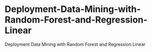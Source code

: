 # Deployment-Data-Mining-with-Random-Forest-and-Regression-Linear
Deployment Data Mining with Random Forest and Regression Linear 
